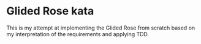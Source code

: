 # Glided Rose kata

This is my attempt at implementing the Glided Rose from scratch based on my interpretation of the requirements and applying TDD.
